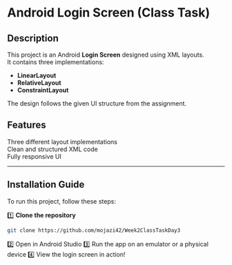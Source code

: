 # Android Login Screen (Class Task)

## Description
This project is an Android **Login Screen** designed using XML layouts.  
It contains three implementations:
- **LinearLayout**
- **RelativeLayout**
- **ConstraintLayout**

The design follows the given UI structure from the assignment.

## Features
Three different layout implementations  
Clean and structured XML code  
Fully responsive UI  

---

## Installation Guide
To run this project, follow these steps:

1️⃣ **Clone the repository**
   ```sh
   git clone https://github.com/mojazi42/Week2ClassTaskDay3

   ```
2️⃣ Open in Android Studio
3️⃣ Run the app on an emulator or a physical device
4️⃣ View the login screen in action!




